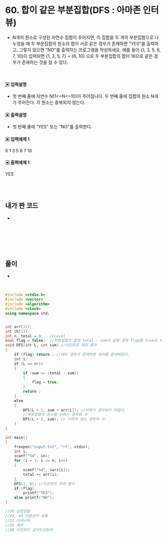 # 60. 합이 같은 부분집합(DFS : 아마존 인터뷰)


* N개의 원소로 구성된 자연수 집합이 주어지면, 이 집합을 두 개의 부분집합으로 나누었을 때 
두 부분집합의 원소의 합이 서로 같은 경우가 존재하면 “YES"를 출력하고, 그렇지 않으면 
”NO"를 출력하는 프로그램을 작성하세요.
예를 들어 {1, 3, 5, 6, 7, 10}이 입력되면 {1, 3, 5, 7} = {6, 10} 으로 두 부분집합의 합이 
16으로 같은 경우가 존재하는 것을 알 수 있다.

<br/>

#### ▣ 입력설명

* 첫 번째 줄에 자연수 N(1<=N<=10)이 주어집니다.
두 번째 줄에 집합의 원소 N개가 주어진다. 각 원소는 중복되지 않는다.



#### ▣ 출력설명

* 첫 번째 줄에 “YES" 또는 ”NO"를 출력한다.


#### ▣ 입력예제 1
6
1 3 5 6 7 10


#### ▣ 출력예제 1
YES

<br/>
<br/>


## 내가 짠 코드
*

<br/>

```c++


```


<br><br> 

## 풀이
*  

<br/>

```c++
#include <stdio.h>
#include <vector>
#include <algorithm>
#include <stack>
using namespace std;


int arr[11];
int ch[11];
int n, total = 0;	//Level
bool flag = false;	//부분집합의 합과 total - sum이 같을 경우 flag를 true로 바꿔줌.
void DFS(int L, int sum) //이진트리 재귀 함수 
{	
	if (flag) return ; //YES 경우가 존재하면 재귀를 끝내버린다. 
	int i;
	if (L == n+1)
	{
		if (sum == (total - sum))
		{
			flag = true;
		}
		return ;
	}
	else
	{
		DFS(L + 1, sum + arr[L]); //이해가 생각보다 어렵다. 
		//부분집합의 원소를 더하는 경우의 수 
		DFS(L + 1, sum); // 더하지 않는 경우의 수 
	}
}

int main()
{
	freopen("input.txt", "rt", stdin);
	int i;
	scanf("%d", &n);
	for (i = 1; i <= n; i++)
	{
		scanf("%d", &arr[i]);
		total += arr[i];
	}
	DFS(1, 0); //이진트리 재귀 함수
	if (flag)
		printf("YES");
	else printf("NO");
}

//36 삽입정렬 
//43, 44 이분검색 응용 
//51 다이나믹 
//56 재귀
//58 이진트리 깊이우선탐색 


```
